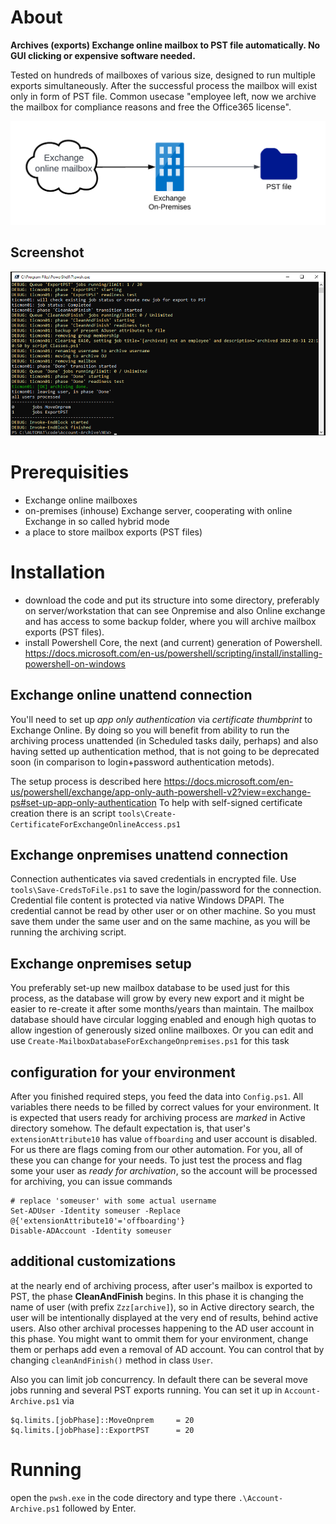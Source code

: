 # About

**Archives (exports) Exchange online mailbox to PST file automatically. No GUI clicking or expensive software needed.**

Tested on hundreds of mailboxes of various size, designed to run multiple exports simultaneously. 
After the successful process the mailbox will exist only in form of PST file.
Common usecase "employee left, now we archive the mailbox for compliance reasons and free the Office365 license".

![Schema](assets/Account-Archive-simple.png?raw=true "Schema")

## Screenshot
![screenshot](assets/screenshot.PNG?raw=true "screenshot")


# Prerequisities
- Exchange online mailboxes
- on-premises (inhouse) Exchange server, cooperating with online Exchange in so called hybrid mode
- a place to store mailbox exports (PST files)

# Installation
- download the code and put its structure into some directory, preferably on server/workstation that can see Onpremise and also Online exchange and has access to some backup folder, where you will archive mailbox exports (PST files). 
- install Powershell Core, the next (and current) generation of Powershell. https://docs.microsoft.com/en-us/powershell/scripting/install/installing-powershell-on-windows


## Exchange online unattend connection 
You'll need to set up *app only authentication* via *certificate thumbprint* to Exchange Online. 
By doing so you will benefit from ability to run the archiving process unattended (in Scheduled tasks daily, perhaps) and also having setted up authentication method, that is not going to be deprecated soon (in comparison to login+password authentication metods).

The setup process is described here
https://docs.microsoft.com/en-us/powershell/exchange/app-only-auth-powershell-v2?view=exchange-ps#set-up-app-only-authentication
To help with self-signed certificate creation there is an script `tools\Create-CertificateForExchangeOnlineAccess.ps1`

## Exchange onpremises unattend connection
Connection authenticates via saved credentials in encrypted file. Use `tools\Save-CredsToFile.ps1` to save the login/password for the connection. 
Credential file content is protected via native Windows DPAPI. The credential cannot be read by other user or on other machine. So you must save them under the same user and on the same machine, as you will be running the archiving script.

## Exchange onpremises setup
You preferably set-up new mailbox database to be used just for this process, as the database will grow by every new export and it might be easier to re-create it after some months/years than maintain. The mailbox database should have circular logging enabled and enough high quotas to allow ingestion of generously sized online mailboxes. Or you can edit and use `Create-MailboxDatabaseForExchangeOnpremises.ps1` for this task

## configuration for your environment
After you finished required steps, you feed the data into `Config.ps1`. All variables there needs to be filled by correct values for your environment.
It is expected that users ready for archiving process are *marked* in Active directory somehow. The default expectation is, that user's `extensionAttribute10` has value `offboarding` and user account is disabled. For us there are flags coming from our other automation. For you, all of these you can change for your needs. To just test the process and flag some your user as *ready for archivation*, so the account will be processed for archiving, you can issue commands
```
# replace 'someuser' with some actual username
Set-ADUser -Identity someuser -Replace @{'extensionAttribute10'='offboarding'}
Disable-ADAccount -Identity someuser 
```

## additional customizations
at the nearly end of archiving process, after user's mailbox is exported to PST, the phase **CleanAndFinish** begins. 
In this phase it is changing the name of user (with prefix `Zzz[archive]`), so in Active directory search, the user will be intentionally displayed at the very end of results, behind active users. Also other archival processes happening to the AD user account in this phase. 
You might want to ommit them for your environment, change them or perhaps add even a removal of AD account.
You can control that by changing `cleanAndFinish()` method in class `User`.

Also you can limit job concurrency. In default there can be several move jobs running and several PST exports running. You can set it up in `Account-Archive.ps1` via
```
$q.limits.[jobPhase]::MoveOnprem     = 20
$q.limits.[jobPhase]::ExportPST      = 20
```

# Running
open the `pwsh.exe` in the code directory and type there `.\Account-Archive.ps1` followed by Enter. 


